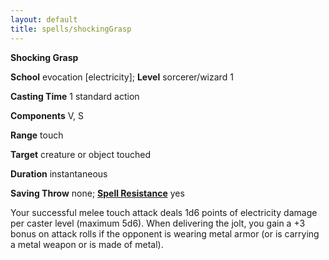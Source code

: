 ```yaml
---
layout: default
title: spells/shockingGrasp
---
```

 **Shocking Grasp**

**School** evocation [electricity]; **Level** sorcerer/wizard 1

**Casting Time** 1 standard action

**Components** V, S

**Range** touch

**Target** creature or object touched

**Duration** instantaneous

**Saving Throw** none; **[Spell Resistance](../glossary#_spell-resistance)** yes

Your successful melee touch attack deals 1d6 points of electricity damage per caster level (maximum 5d6). When delivering the jolt, you gain a +3 bonus on attack rolls if the opponent is wearing metal armor (or is carrying a metal weapon or is made of metal).

